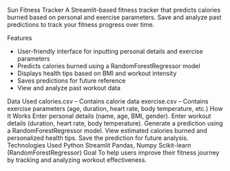  Sun Fitness Tracker
A Streamlit-based fitness tracker that predicts calories burned based on personal and exercise parameters. Save and analyze past predictions to track your fitness progress over time.

  Features
- User-friendly interface for inputting personal details and exercise parameters
- Predicts calories burned using a RandomForestRegressor model
- Displays health tips based on BMI and workout intensity
- Saves predictions for future reference
- View and analyze past workout data

 Data Used
calories.csv – Contains calorie data
exercise.csv – Contains exercise parameters (age, duration, heart rate, body temperature, etc.)
 How It Works
Enter personal details (name, age, BMI, gender).
Enter workout details (duration, heart rate, body temperature).
Generate a prediction using a RandomForestRegressor model.
View estimated calories burned and personalized health tips.
Save the prediction for future analysis.
Technologies Used
Python
Streamlit
Pandas, Numpy
Scikit-learn (RandomForestRegressor)
 Goal
To help users improve their fitness journey by tracking and analyzing workout effectiveness.
